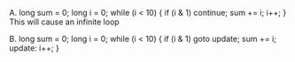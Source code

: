 A.
long sum = 0;
long i = 0;
while (i < 10) {
    if (i & 1)
        continue;
    sum += i;
    i++;
}
This will cause an infinite loop

B.
long sum = 0;
long i = 0;
while (i < 10) {
    if (i & 1)
        goto update;
    sum += i;
update:
    i++;
}